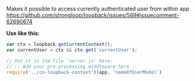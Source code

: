 Makes it possible to access currently authenticated user from within app
https://github.com/strongloop/loopback/issues/569#issuecomment-62690674

**Use like this:**

```javascript
var ctx = loopback.getCurrentContext();
var currentUser = ctx && ctx.get('currentUser');

// Put it in the file 'server.js' here:
// -- Add your pre-processing middleware here --
require('../co-loopback-context')(app, 'nameOfUserModel')
```